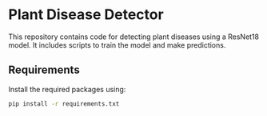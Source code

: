 # Plant Disease Detector

This repository contains code for detecting plant diseases using a ResNet18 model. It includes scripts to train the model and make predictions.

## Requirements

Install the required packages using:

```bash
pip install -r requirements.txt
